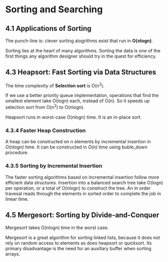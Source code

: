 Sorting and Searching
=====================

4.1 Applications of Sorting
---------------------------

The punch-line is: clever sorting alogrithms exist that run in __O(nlogn)__.

Sorting lies at the heart of many algorithms. Sorting the data is one of the first things any algorithm designer should try in the quest for efficiency.

4.3 Heapsort: Fast Sorting via Data Structures
----------------------------------------------

The time complexity of __Selection sort__ is O(n<sup>2</sup>).

If we use a better priority queue implementation, operations that find the smallest element take O(logn) each, instead of O(n). So it speeds up selection sort from O(n<sup>2</sup>) to O(nlogn).

Heapsort runs in worst-case O(nlogn) time. It is an in-place sort.

### 4.3.4 Faster Heap Construction

A heap can be constructed on _n_ elements by incremental insertion in _O(nlogn)_ time. It can be constructed in _O(n)_ time using buble_down procedure.

### 4.3.5 Sorting by Incremental Insertion

The faster sorting algorithms based on incremental insertion follow more efficient data structures. Insertion into a balanced search tree take O(logn) per operation, or a total of O(nlogn) to construct the tree. An in order travesal reads through the elements in sorted order to complete the job in linear time.

4.5 Mergesort: Sorting by Divide-and-Conquer
--------------------------------------------

Mergesort takes O(nlogn) time in the worst case.

Mergesort is a great algorithm for sorting linked lists, because it does not rely on random access to elements as does heapsort or quicksort. Its primary disadvantage is the need for an auxillary buffer when sorting arrays.

